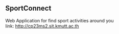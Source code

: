 ## SportConnect
Web Application for find sport activities around you  
link: http://cp23ms2.sit.kmutt.ac.th
